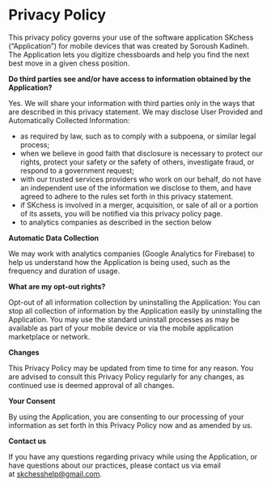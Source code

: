 # Privacy Policy

This privacy policy governs your use of the software application SKchess (“Application”) for mobile devices that was created by Soroush Kadineh. The Application lets you digitize chessboards and help you find the next best move in a given chess position.


**Do third parties see and/or have access to information obtained by the Application?**

Yes. We will share your information with third parties only in the ways that are described in this privacy statement.
We may disclose User Provided and Automatically Collected Information:
- as required by law, such as to comply with a subpoena, or similar legal process;
- when we believe in good faith that disclosure is necessary to protect our rights, protect your safety or the safety of others, investigate fraud, or respond to a government request;
- with our trusted services providers who work on our behalf, do not have an independent use of the information we disclose to them, and have agreed to adhere to the rules set forth in this privacy statement.
- if SKchess is involved in a merger, acquisition, or sale of all or a portion of its assets, you will be notified via this privacy policy page.
- to analytics companies as described in the section below


**Automatic Data Collection**

We may work with analytics companies (Google Analytics for Firebase) to help us understand how the Application is being used, such as the frequency and duration of usage.


**What are my opt-out rights?**

Opt-out of all information collection by uninstalling the Application: You can stop all collection of information by the Application easily by uninstalling the Application. You may use the standard uninstall processes as may be available as part of your mobile device or via the mobile application marketplace or network. 


**Changes**

This Privacy Policy may be updated from time to time for any reason. You are advised to consult this Privacy Policy regularly for any changes, as continued use is deemed approval of all changes.


**Your Consent**

By using the Application, you are consenting to our processing of your information as set forth in this Privacy Policy now and as amended by us.


**Contact us**

If you have any questions regarding privacy while using the Application, or have questions about our practices, please contact us via email at [skchesshelp@gmail.com](skchesshelp@gmail.com).
